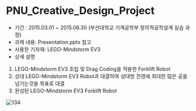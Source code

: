 # PNU_Creative_Design_Project
- 기간 : 2015.03.01 ~ 2015.06.30 (부산대학교 기계공학부 창의적공학설계 실습 과정)
- 과제 내용: Presentation.pptx 참고
- 사용한 기자재: LEGO-Mindstorm EV3
- 상세 설명
1) LEGO-Mindstorm EV3 조립 및 Drag Coding을 적용한 Forklift Robot
2) 상대 LEGO-Mindstorm EV3 Robot과 대결하여 상대방 진영에 최대한 많은 공을 넘기는것을 목표로 대결
3) 완성된 LEGO-Mindstorm EV3 Forklift Robot

![134](https://user-images.githubusercontent.com/47058935/214266053-f0a86ee0-1137-4514-bf50-ad1c83976b07.jpg)

